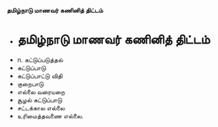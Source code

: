 **தமிழ்நாடு மாணவர் கணினித் திட்டம்**
- # தமிழ்நாடு மாணவர் கணினித் திட்டம்
- n. கட்டுப்படுத்தல்
- கட்டுப்பாடு
- கட்டுப்பாட்டு விதி
- குறைபாடு
- எல்லை வரையறை
- சூழல் கட்டுப்பாடு
- சட்டக்கால எல்லை
- உரிமைத்தவணை எல்லை.

